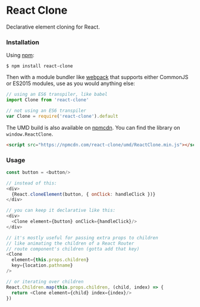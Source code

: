 React Clone
===========

Declarative element cloning for React.

### Installation

Using [npm](https://www.npmjs.com/):

    $ npm install react-clone

Then with a module bundler like [webpack](https://webpack.github.io/) that supports either CommonJS or ES2015 modules, use as you would anything else:

```js
// using an ES6 transpiler, like babel
import Clone from 'react-clone'

// not using an ES6 transpiler
var Clone = require('react-clone').default
```

The UMD build is also available on [npmcdn](https://npmcdn.com). You can find the library on `window.ReactClone`.

```html
<script src="https://npmcdn.com/react-clone/umd/ReactClone.min.js"></script>
```


### Usage

```js
const button = <button/>

// instead of this:
<div>
  {React.cloneElement(button, { onClick: handleClick })}
</div>

// you can keep it declarative like this:
<div>
  <Clone element={button} onClick={handleClick}/>
</div>

// it's mostly useful for passing extra props to children
// like animating the children of a React Router
// route component's children (gotta add that key)
<Clone
  element={this.props.children}
  key={location.pathname}
/>

// or iterating over children
React.Children.map(this.props.children, (child, index) => {
  return <Clone element={child} index={index}/>
})
```

